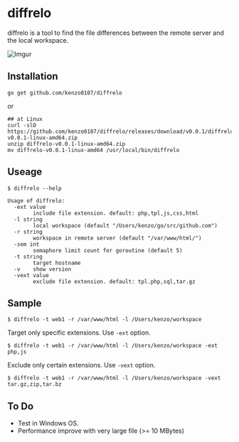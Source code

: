 # diffrelo

diffrelo is a tool to find the file differences between the remote server and the local workspace.

![Imgur](http://i.imgur.com/4tGwrRf.png)

## Installation

```
go get github.com/kenzo0107/diffrelo
```

or

```
## at Linux
curl -slO https://github.com/kenzo0107/diffrelo/releases/download/v0.0.1/diffrelo-v0.0.1-linux-amd64.zip
unzip diffrelo-v0.0.1-linux-amd64.zip
mv diffrelo-v0.0.1-linux-amd64 /usr/local/bin/diffrelo
```

## Useage

```
$ diffrelo --help

Usage of diffrelo:
  -ext value
        include file extension. default: php,tpl,js,css,html
  -l string
        local workspace (default "/Users/kenzo/go/src/github.com")
  -r string
        workspace in remote server (default "/var/www/html/")
  -sem int
        semaphore limit count for goroutine (default 5)
  -t string
        target hostname
  -v    show version
  -vext value
        exclude file extension. default: tpl.php,sql,tar.gz
```

## Sample

```
$ diffrelo -t web1 -r /var/www/html -l /Users/kenzo/workspace
```

Target only specific extensions. Use `-ext` option.

```
$ diffrelo -t web1 -r /var/www/html -l /Users/kenzo/workspace -ext php,js
```

Exclude only certain extensions. Use `-vext` option.

```
$ diffrelo -t web1 -r /var/www/html -l /Users/kenzo/workspace -vext tar.gz,zip,tar.bz
```

## To Do

- Test in Windows OS.
- Performance improve with very large file (>= 10 MBytes)
